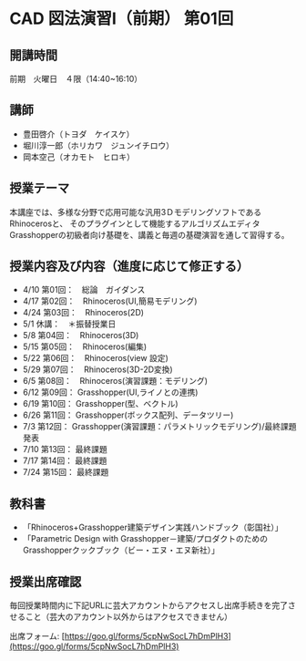 # CAD 図法演習Ⅰ（前期） 第01回

## 開講時間
前期　火曜日　４限（14:40~16:10）


## 講師
- 豊田啓介（トヨダ　ケイスケ）
- 堀川淳一郎（ホリカワ　ジュンイチロウ）
- 岡本空己（オカモト　ヒロキ）

## 授業テーマ
本講座では、多様な分野で応用可能な汎用3ＤモデリングソフトであるRhinocerosと、
そのプラグインとして機能するアルゴリズムエディタGrasshopperの初級者向け基礎を、講義と毎週の基礎演習を通して習得する。


## 授業内容及び内容（進度に応じて修正する）
- 4/10  第01回：　総論　ガイダンス
- 4/17  第02回：　Rhinoceros(UI,簡易モデリング)
- 4/24  第03回：　Rhinoceros(2D)
- 5/1   休講：　＊振替授業日
- 5/8   第04回：　Rhinoceros(3D)
- 5/15  第05回：　Rhinoceros(編集)
- 5/22  第06回：　Rhinoceros(view 設定)
- 5/29  第07回：　Rhinoceros(3D-2D変換)
- 6/5   第08回：　Rhinoceros(演習課題：モデリング)
- 6/12  第09回： Grasshopper(UI,ライノとの連携)
- 6/19  第10回： Grasshopper(型、ベクトル)
- 6/26  第11回： Grasshopper(ボックス配列、データツリー)
- 7/3   第12回： Grasshopper(演習課題：パラメトリックモデリング)/最終課題発表
- 7/10  第13回： 最終課題
- 7/17  第14回： 最終課題
- 7/24  第15回： 最終課題


## 教科書
- 「Rhinoceros+Grasshopper建築デザイン実践ハンドブック（彰国社）」
- 「Parametric Design with Grasshopper－建築/プロダクトのためのGrasshopperクックブック（ビー・エヌ・エヌ新社）」

## 授業出席確認
毎回授業時間内に下記URLに芸大アカウントからアクセスし出席手続きを完了させること（芸大のアカウント以外からはアクセスできません）

出席フォーム: [https://goo.gl/forms/5cpNwSocL7hDmPlH3](https://goo.gl/forms/5cpNwSocL7hDmPlH3)
